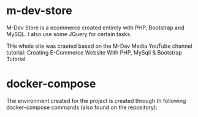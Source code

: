 # m-dev-store
M-Dev Store is a ecommerce created entirely with PHP, Bootstrap and MySQL. I also use some JQuery for certain tasks. 

THe whole site was craeted based on the M-Dev Media YouTube channel tutorial: Creating E-Commerce Website With PHP, MySqli & Bootstrap Tutorial

# docker-compose
The environment created for the project is created through th following docker-compose commands (also found on the repository):
